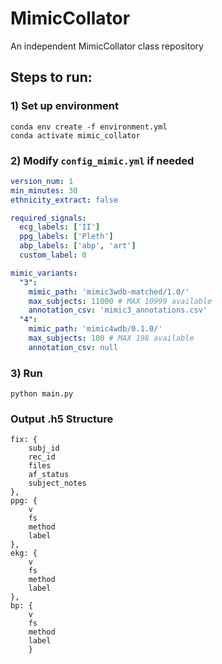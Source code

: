 # MimicCollator
An independent MimicCollator class repository


## Steps to run:

### 1) Set up environment
```console
conda env create -f environment.yml
conda activate mimic_collator
```

### 2) Modify ```config_mimic.yml``` if needed
```YAML
version_num: 1
min_minutes: 30
ethnicity_extract: false

required_signals:
  ecg_labels: ['II']
  ppg_labels: ['Pleth']
  abp_labels: ['abp', 'art']
  custom_label: 0

mimic_variants:
  "3":
    mimic_path: 'mimic3wdb-matched/1.0/'
    max_subjects: 11000 # MAX 10999 available 
    annotation_csv: 'mimic3_annotations.csv'
  "4":
    mimic_path: 'mimic4wdb/0.1.0/'
    max_subjects: 100 # MAX 198 available
    annotation_csv: null
```

### 3) Run
```console
python main.py
```


### Output .h5 Structure

```
fix: {
    subj_id
    rec_id
    files
    af_status
    subject_notes
},
ppg: {
    v
    fs
    method
    label
},
ekg: {
    v
    fs
    method
    label
},
bp: {
    v
    fs
    method
    label
    }
```
